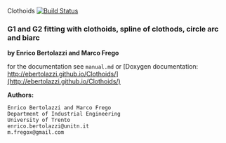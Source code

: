 Clothoids [![Build Status](https://travis-ci.org/ebertolazzi/Clothoids.svg?branch=master)](https://travis-ci.org/ebertolazzi/Clothoids)

### G1 and G2 fitting with clothoids, spline of clothods, circle arc and biarc

**by Enrico Bertolazzi and Marco Frego**

for the documentation see `manual.md` or
[Doxygen documentation: http://ebertolazzi.github.io/Clothoids/](http://ebertolazzi.github.io/Clothoids/)

**Authors:**
	
	Enrico Bertolazzi and Marco Frego
	Department of Industrial Engineering
	University of Trento
	enrico.bertolazzi@unitn.it
	m.fregox@gmail.com

